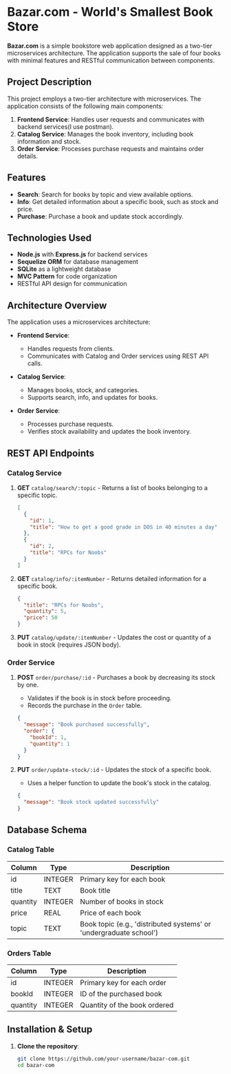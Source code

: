 # Bazar.com - World's Smallest Book Store

**Bazar.com** is a simple bookstore web application designed as a two-tier microservices architecture. The application supports the sale of four books with minimal features and RESTful communication between components.

## Project Description

This project employs a two-tier architecture with microservices. The application consists of the following main components:

1. **Frontend Service**: Handles user requests and communicates with backend services(I use postman).
2. **Catalog Service**: Manages the book inventory, including book information and stock.
3. **Order Service**: Processes purchase requests and maintains order details.

## Features

- **Search**: Search for books by topic and view available options.
- **Info**: Get detailed information about a specific book, such as stock and price.
- **Purchase**: Purchase a book and update stock accordingly.

## Technologies Used

- **Node.js** with **Express.js** for backend services
- **Sequelize ORM** for database management
- **SQLite** as a lightweight database
- **MVC Pattern** for code organization
- RESTful API design for communication

## Architecture Overview

The application uses a microservices architecture:

- **Frontend Service**:
  - Handles requests from clients.
  - Communicates with Catalog and Order services using REST API calls.
  
- **Catalog Service**:
  - Manages books, stock, and categories.
  - Supports search, info, and updates for books.

- **Order Service**:
  - Processes purchase requests.
  - Verifies stock availability and updates the book inventory.

## REST API Endpoints

### Catalog Service

1. **GET** `catalog/search/:topic` - Returns a list of books belonging to a specific topic.
    ```json
    [
      {
        "id": 1,
        "title": "How to get a good grade in DOS in 40 minutes a day"
      },
      {
        "id": 2,
        "title": "RPCs for Noobs"
      }
    ]
    ```

2. **GET** `catalog/info/:itemNumber` - Returns detailed information for a specific book.
    ```json
    {
      "title": "RPCs for Noobs",
      "quantity": 5,
      "price": 50
    }
    ```

3. **PUT** `catalog/update/:itemNumber` - Updates the cost or quantity of a book in stock (requires JSON body).

### Order Service

1. **POST** `order/purchase/:id` - Purchases a book by decreasing its stock by one. 
    - Validates if the book is in stock before proceeding.
    - Records the purchase in the `Order` table.
    ```json
    {
      "message": "Book purchased successfully",
      "order": {
        "bookId": 1,
        "quantity": 1
      }
    }
    ```

2. **PUT** `order/update-stock/:id` - Updates the stock of a specific book. 
    - Uses a helper function to update the book's stock in the catalog.
    ```json
    {
      "message": "Book stock updated successfully"
    }
    ```

## Database Schema

### Catalog Table

| Column   | Type   | Description                           |
|----------|--------|---------------------------------------|
| id       | INTEGER| Primary key for each book             |
| title    | TEXT   | Book title                            |
| quantity | INTEGER| Number of books in stock              |
| price    | REAL   | Price of each book                    |
| topic    | TEXT   | Book topic (e.g., 'distributed systems' or 'undergraduate school')|

### Orders Table

| Column      | Type    | Description                       |
|-------------|---------|-----------------------------------|
| id          | INTEGER | Primary key for each order        |
| bookId      | INTEGER | ID of the purchased book          |
| quantity    | INTEGER | Quantity of the book ordered      |

## Installation & Setup

1. **Clone the repository**:
   ```bash
   git clone https://github.com/your-username/bazar-com.git
   cd bazar-com
